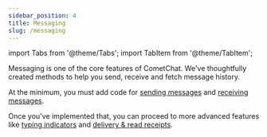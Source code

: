 ```yaml
---
sidebar_position: 4
title: Messaging
slug: /messaging
---
```


import Tabs from '@theme/Tabs';
import TabItem from '@theme/TabItem';

Messaging is one of the core features of CometChat. We've thoughtfully created methods to help you send, receive and fetch message history.

At the minimum, you must add code for [sending messages](./messaging-send-message) and [receiving messages](./messaging-receive-messages).

Once you've implemented that, you can proceed to more advanced features like [typing indicators](./messaging-typing-indicators) and [delivery & read receipts](./messaging-receipts).